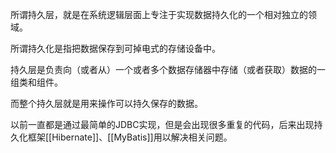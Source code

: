 所谓持久层，就是在系统逻辑层面上专注于实现数据持久化的一个相对独立的领域。

所谓持久化是指把数据保存到可掉电式的存储设备中。

持久层是负责向（或者从）一个或者多个数据存储器中存储（或者获取）数据的一组类和组件。

而整个持久层就是用来操作可以持久保存的数据。

以前一直都是通过最简单的JDBC实现，但是会出现很多重复的代码，后来出现持久化框架[[Hibernate]]、[[MyBatis]]用以解决相关问题。


